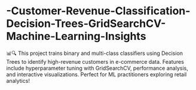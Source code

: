# -Customer-Revenue-Classification-Decision-Trees-GridSearchCV-Machine-Learning-Insights
📊🔍 This project trains binary and multi-class classifiers using Decision Trees to identify high-revenue customers in e-commerce data. Features include hyperparameter tuning with GridSearchCV, performance analysis, and interactive visualizations. Perfect for ML practitioners exploring retail analytics!
